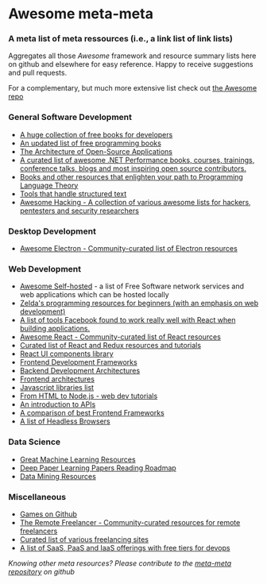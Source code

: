 # Awesome meta-meta

### A meta list of meta ressources (i.e., a link list of link lists)

Aggregates all those *Awesome* framework and resource summary lists here on github and elsewhere for easy reference. Happy to receive suggestions and pull requests.

For a complementary, but much more extensive list check out [the Awesome repo](https://github.com/sindresorhus/awesome)

### General Software Development
* [A huge collection of free books for developers](https://devfreebooks.github.io/)
* [An updated list of free programming books](https://github.com/vhf/free-programming-books)
* [The Architecture of Open-Source Applications](http://aosabook.org/en/index.html)
* [A curated list of awesome .NET Performance books, courses, trainings, conference talks, blogs and most inspiring open source contributors.](https://github.com/adamsitnik/awesome-dot-net-performance)
* [Books and other resources that enlighten your path to Programming Language Theory](https://github.com/steshaw/plt)
* [Tools that handle structured text](https://github.com/dbohdan/structured-text-tools)
* [Awesome Hacking -  A collection of various awesome lists for hackers, pentesters and security researchers ](https://github.com/Hack-with-Github/Awesome-Hacking)

### Desktop Development
* [Awesome Electron - Community-curated list of Electron resources](https://github.com/sindresorhus/awesome-electron)

### Web Development
* [Awesome Self-hosted](https://github.com/Kickball/awesome-selfhosted) - a list of Free Software network services and web applications which can be hosted locally
* [Zelda's programming resources for beginners (with an emphasis on web development)](https://www.vodien.com/singapore-community/education/beginners-resources-to-learn-programming-languages.php)
* [A list of tools Facebook found to work really well with React when building applications.](https://github.com/facebook/react/wiki/Complementary-Tools)
* [Awesome React - Community-curated list of React resources](https://github.com/enaqx/awesome-react)
* [Curated list of React and Redux resources and tutorials](https://github.com/markerikson/react-redux-links)
* [React UI components library](https://github.com/brillout/awesome-react-components)
* [Frontend Development Frameworks](https://github.com/dypsilon/frontend-dev-bookmarks)
* [Backend Development Architectures](https://gist.github.com/ragingwind/5840075)
* [Frontend architectures](http://blog.pamelafox.org/2013/05/frontend-architectures-server-side-html.html)
* [Javascript libraries list](http://www.javascriptoo.com/)
* [From HTML to Node.js - web dev tutorials](http://www.bentobox.io/)
* [An introduction to APIs](https://zapier.com/learn/apis/)
* [A comparison of best Frontend Frameworks](http://usablica.github.io/front-end-frameworks/compare.html)
* [A list of Headless Browsers](https://github.com/dhamaniasad/HeadlessBrowsers)

### Data Science
* [Great Machine Learning Resources](http://wayfinder.co/pathways/5302a21dfc4065200a000004/great-machine-learning-resources)
* [Deep Paper Learning Papers Reading Roadmap](https://github.com/songrotek/Deep-Learning-Papers-Reading-Roadmap)
* [Data Mining Resources](http://datamining.togaware.com/)

### Miscellaneous
* [Games on Github](https://github.com/leereilly/games)
* [The Remote Freelancer - Community-curated resources for remote freelancers](https://github.com/engineerapart/TheRemoteFreelancer)
* [Curated list of various freelancing sites](https://github.com/prahladyeri/CuratedLists/blob/master/FreelancingSites.md)
* [A list of SaaS, PaaS and IaaS offerings with free tiers for devops](https://github.com/ripienaar/free-for-dev)

*Knowing other meta resources? Please contribute to the [meta-meta repository](https://github.com/sveme/meta-meta) on github*
